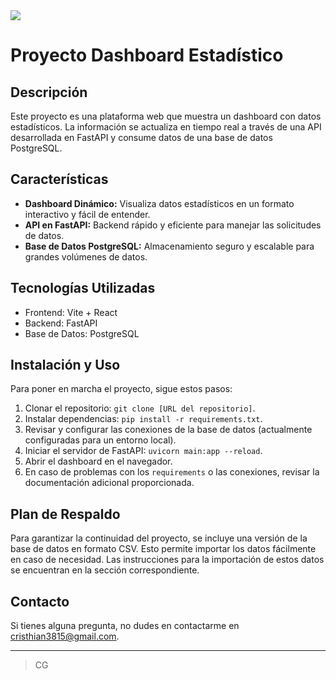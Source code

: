<img src="https://i.postimg.cc/fTbkxyVQ/Esquema-proyecto-gas-Narrr.jpg" >

# Proyecto Dashboard Estadístico

## Descripción
Este proyecto es una plataforma web que muestra un dashboard con datos estadísticos. La información se actualiza en tiempo real a través de una API desarrollada en FastAPI y consume datos de una base de datos PostgreSQL.

## Características
- **Dashboard Dinámico:** Visualiza datos estadísticos en un formato interactivo y fácil de entender.
- **API en FastAPI:** Backend rápido y eficiente para manejar las solicitudes de datos.
- **Base de Datos PostgreSQL:** Almacenamiento seguro y escalable para grandes volúmenes de datos.

## Tecnologías Utilizadas
- Frontend: Vite + React
- Backend: FastAPI
- Base de Datos: PostgreSQL

## Instalación y Uso
Para poner en marcha el proyecto, sigue estos pasos:
1. Clonar el repositorio: `git clone [URL del repositorio]`.
2. Instalar dependencias: `pip install -r requirements.txt`.
3. Revisar y configurar las conexiones de la base de datos (actualmente configuradas para un entorno local).
4. Iniciar el servidor de FastAPI: `uvicorn main:app --reload`.
5. Abrir el dashboard en el navegador.
6. En caso de problemas con los `requirements` o las conexiones, revisar la documentación adicional proporcionada.

## Plan de Respaldo
Para garantizar la continuidad del proyecto, se incluye una versión de la base de datos en formato CSV. Esto permite importar los datos fácilmente en caso de necesidad. Las instrucciones para la importación de estos datos se encuentran en la sección correspondiente.



## Contacto
Si tienes alguna pregunta, no dudes en contactarme en cristhian3815@gmail.com.

---
> CG
